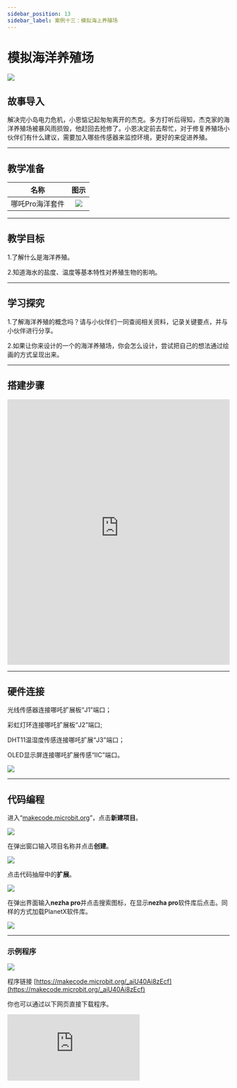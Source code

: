 ```yaml
---
sidebar_position: 13
sidebar_label: 案例十三：模拟海上养殖场
---
```


# 模拟海洋养殖场

![](https://wiki-media-ef.oss-cn-hongkong.aliyuncs.com/docs/microbit/building-blocks/nezha-pro-ocean-kit/setup-diagram/case13/nezha-pro-ocean-kit-step-13-00.png.png)

## 故事导入

解决完小岛电力危机，小恩惦记起匆匆离开的杰克。多方打听后得知，杰克家的海洋养殖场被暴风雨损毁，他赶回去抢修了。小恩决定前去帮忙，对于修复养殖场小伙伴们有什么建议，需要加入哪些传感器来监控环境，更好的来促进养殖。

--- 

## 教学准备

|     名称     |            图示            |
| :----------: | :--------------------------: |
|   哪吒Pro海洋套件  |   ![](https://wiki-media-ef.oss-cn-hongkong.aliyuncs.com/docs/microbit/building-blocks/nezha-pro-ocean-kit/nezha-pro-ocean-kit-products-introduction-002.png.png)  |

--- 
## 教学目标 

1.了解什么是海洋养殖。

2.知道海水的盐度、温度等基本特性对养殖生物的影响。


--- 

## 学习探究

1.了解海洋养殖的概念吗？请与小伙伴们一同查阅相关资料，记录关键要点，并与小伙伴进行分享。

2.如果让你来设计的一个的海洋养殖场，你会怎么设计，尝试把自己的想法通过绘画的方式呈现出来。

--- 
## 搭建步骤

<embed src="https://wiki-media-ef.oss-cn-hongkong.aliyuncs.com/docs/microbit/building-blocks/nezha-pro-ocean-kit/setup-diagram/case13/nezha-pro-ocean-kit-13-1.png.pdf" type="application/pdf" width="100%" height="600px" />

--- 

## 硬件连接

光线传感器连接哪吒扩展板“J1”端口；

彩虹灯环连接哪吒扩展板“J2”端口;

DHT11温湿度传感连接哪吒扩展“J3”端口；

OLED显示屏连接哪吒扩展传感“IIC”端口。

![](https://wiki-media-ef.oss-cn-hongkong.aliyuncs.com/docs/microbit/building-blocks/nezha-pro-ocean-kit/setup-diagram/case13/nezha-pro-ocean-kit-13-3.png.png)

--- 
## 代码编程

进入“[makecode.microbit.org](https://makecode.microbit.org)”，点击**新建项目**。

![](https://wiki-media-ef.oss-cn-hongkong.aliyuncs.com/docs/microbit/building-blocks/microbit-space-science-kit/images/microbit-space-science-kit-case01-07.png)

在弹出窗口输入项目名称并点击**创建**。

![](https://wiki-media-ef.oss-cn-hongkong.aliyuncs.com/docs/microbit/building-blocks/microbit-space-science-kit/images/microbit-space-science-kit-case01-11.png)

点击代码抽屉中的**扩展**。

![](https://wiki-media-ef.oss-cn-hongkong.aliyuncs.com/docs/microbit/building-blocks/microbit-space-science-kit/images/microbit-space-science-kit-case01-09.png)

在弹出界面输入**nezha pro**并点击搜索图标，在显示**nezha pro**软件库后点击。同样的方式加载PlanetX软件库。

![](https://wiki-media-ef.oss-cn-hongkong.aliyuncs.com/docs/microbit/building-blocks/microbit-space-science-kit/images/microbit-space-science-kit-case01-10.png)

---
### 示例程序

![](https://wiki-media-ef.oss-cn-hongkong.aliyuncs.com/docs/microbit/building-blocks/nezha-pro-ocean-kit/setup-diagram/case13/nezha-pro-ocean-kit-13-2.png(1).png)

程序链接
[https://makecode.microbit.org/_aiU40Ai8zEcf](https://makecode.microbit.org/_aiU40Ai8zEcf)

你也可以通过以下网页直接下载程序。

<div
    style={{
        position: 'relative',
        paddingBottom: '60%',
        overflow: 'hidden',
    }}
>
    <iframe
        src="https://makecode.microbit.org/_aiU40Ai8zEcf"
        frameborder="0"
        sandbox="allow-popups allow-forms allow-scripts allow-same-origin"
        style={{
            position: 'absolute',
            width: '100%',
            height: '100%',
        }}
    />
</div>

---
### 下载程序

使用 USB 线连接 PC 和 micro:bit V2。

![](https://wiki-media-ef.oss-cn-hongkong.aliyuncs.com/docs/microbit/building-blocks/microbit-space-science-kit/images/microbit-space-science-kit-manual03.gif)

连接成功后，电脑上会识别出一个名为 MICROBIT 的盘符。

![](https://wiki-media-ef.oss-cn-hongkong.aliyuncs.com/docs/microbit/building-blocks/microbit-space-science-kit/images/microbit-space-science-kit-manual06.png)

点击左下角的![](https://wiki-media-ef.oss-cn-hongkong.aliyuncs.com/docs/microbit/building-blocks/microbit-space-science-kit/images/microbit-space-science-kit-manual07.png)，选择**Connect Device**。

![](https://wiki-media-ef.oss-cn-hongkong.aliyuncs.com/docs/microbit/building-blocks/microbit-space-science-kit/images/microbit-space-science-kit-manual11.png)

点击![](https://wiki-media-ef.oss-cn-hongkong.aliyuncs.com/docs/microbit/building-blocks/microbit-space-science-kit/images/microbit-space-science-kit-manual08.png)。

![](https://wiki-media-ef.oss-cn-hongkong.aliyuncs.com/docs/microbit/building-blocks/microbit-space-science-kit/images/microbit-space-science-kit-manual12.png)

点击![](https://wiki-media-ef.oss-cn-hongkong.aliyuncs.com/docs/microbit/building-blocks/microbit-space-science-kit/images/microbit-space-science-kit-manual09.png)。

![](https://wiki-media-ef.oss-cn-hongkong.aliyuncs.com/docs/microbit/building-blocks/microbit-space-science-kit/images/microbit-space-science-kit-manual13.png)

在弹出窗口选择 **BBC micro:bit CMSIS-DAP**，然后选择**连接**，至此，我们的 micro:bit 就已经连接成功。

![](https://wiki-media-ef.oss-cn-hongkong.aliyuncs.com/docs/microbit/building-blocks/microbit-space-science-kit/images/microbit-space-science-kit-manual14.png)

点击**下载程序**

![](https://wiki-media-ef.oss-cn-hongkong.aliyuncs.com/docs/microbit/building-blocks/microbit-space-science-kit/images/microbit-space-science-kit-manual10.png)

---
## 案例演示

DHT11温湿度传感器获取当前环境的温湿度数据，并通过OLED显示屏进行显示，光线传感器检测当前环境光亮度＜100时，彩虹灯环点亮，否则彩虹灯环关闭。

**图片**

---
## 扩展知识

### 海洋养殖场

海洋养殖场是人类在海洋中人工培育、养殖海洋生物（如鱼类、贝类、藻类等）的场所，就像 “海洋里的农场”，既能为我们提供丰富的海鲜，又能保护野生海洋生物资源。

### 一、海洋养殖场有哪些类型？

根据养殖的海域远近，主要分为两类：

**近海养殖场**：靠近岸边的浅海区域，比如海湾、滩涂。这里水浅、容易管理，适合养海带、扇贝、虾等。

**远海养殖场**：离岸边较远的深海区域，需要用大型网箱、养殖平台等设备，能养大黄鱼、金枪鱼等对环境要求高的鱼类。

### 二、按养殖方式分

**筏式养殖**：用泡沫浮球或塑料浮子组成 “浮筏”，通过锚固定在海中，将养殖物（如扇贝、海带）挂在筏下的绳索上，让它们悬浮在适宜的水层（避免海底淤泥污染）。

**网箱养殖**：用高强度网衣围成 “水下笼子”，固定在海中，养殖鱼类（如鲈鱼、石斑鱼）。网眼大小刚好能让水流通过（带入氧气和天然饵料），又能拦住养殖鱼和大型敌害。

**底播养殖**：将贝类、海参等底栖生物的苗种直接播撒在海底泥沙或岩石区，让它们像在自然环境中一样生长，仅通过划定区域防止偷捕，适合对环境适应性强的物种。

**工船养殖**：在大型船只上搭建养殖舱，通过设备调控水温、盐度，可在远海移动，甚至能 “跟着鱼群习性走”，是近年新兴的高科技养殖方式。

### 三、养殖对象：从 “菜篮子” 到 “经济链”

海洋养殖场的 “居民” 涵盖多种海洋生物，既有我们常吃的食材，也有用于加工的经济品种：

**藻类**：海带、紫菜、裙带菜（富含碘和膳食纤维，是 “海上蔬菜”）；

**贝类**：扇贝、牡蛎、花蛤（滤食海水里的浮游生物，养殖成本低）；

**鱼类**：大黄鱼、鲈鱼、三文鱼（高蛋白，是餐桌上的 “常客”）；

**甲壳类**：南美白对虾、青蟹（肉质鲜美，经济价值高）；

**棘皮类**：海参、海胆（营养丰富，兼具食用和药用价值）。

### 四、重要意义：平衡需求与保护

**保障食物安全**：全球约 1/3 的海鲜来自养殖，海洋养殖场能稳定供应优质蛋白，缓解 “野生海鲜不够吃” 的问题。

**保护野生资源**：减少对野生鱼类、贝类的过度捕捞，让天然海域的生物种群有机会恢复。

**带动经济发展**：沿海地区通过养殖、加工、销售形成产业链，提供大量就业岗位（如育苗员、养殖工、海鲜加工员）。

**探索蓝色农业**：利用海洋空间发展 “不占耕地的农业”，为人口增长带来的粮食压力提供新解法。

### 五、挑战：可持续发展的关键

海洋养殖虽有益，但也需避免 “顾此失彼”：

若养殖密度过高，残饵和排泄物会污染海水，导致水质恶化；

外来养殖物种可能逃逸到天然海域，挤占本土生物的生存空间；

台风、赤潮等自然灾害可能摧毁养殖设施，造成损失。


因此，现代海洋养殖场越来越注重 “生态养殖”：控制养殖规模、选用本土物种、采用循环水技术（减少污染），让养殖与海洋生态和谐共存。
简单说，海洋养殖场是人类用智慧在大海中开辟的 “可持续粮仓”—— 既让我们能安心享用海鲜，又努力守护着大海的健康。

